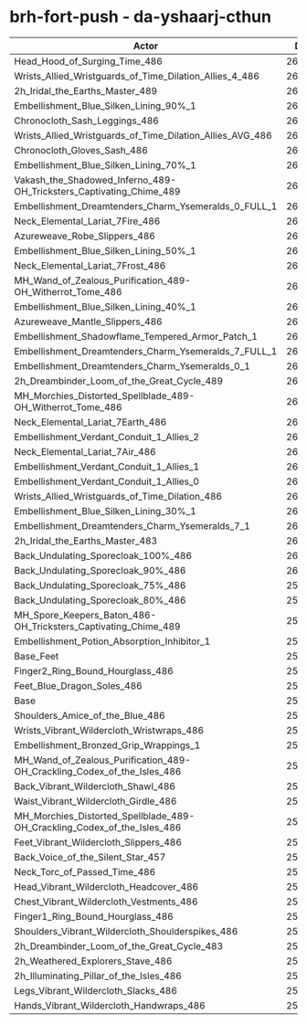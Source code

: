 # brh-fort-push - da-yshaarj-cthun
| Actor | DPS | Increase |
|---|:---:|:---:|
|Head_Hood_of_Surging_Time_486|263936|1.84%|
|Wrists_Allied_Wristguards_of_Time_Dilation_Allies_4_486|263615|1.71%|
|2h_Iridal_the_Earths_Master_489|263570|1.69%|
|Embellishment_Blue_Silken_Lining_90%_1|263173|1.54%|
|Chronocloth_Sash_Leggings_486|263001|1.47%|
|Wrists_Allied_Wristguards_of_Time_Dilation_Allies_AVG_486|262966|1.46%|
|Chronocloth_Gloves_Sash_486|262855|1.42%|
|Embellishment_Blue_Silken_Lining_70%_1|262379|1.23%|
|Vakash_the_Shadowed_Inferno_489-OH_Tricksters_Captivating_Chime_489|261982|1.08%|
|Embellishment_Dreamtenders_Charm_Ysemeralds_0_FULL_1|261748|0.99%|
|Neck_Elemental_Lariat_7Fire_486|261634|0.95%|
|Azureweave_Robe_Slippers_486|261492|0.89%|
|Embellishment_Blue_Silken_Lining_50%_1|261473|0.88%|
|Neck_Elemental_Lariat_7Frost_486|261402|0.86%|
|MH_Wand_of_Zealous_Purification_489-OH_Witherrot_Tome_486|261116|0.75%|
|Embellishment_Blue_Silken_Lining_40%_1|261071|0.73%|
|Azureweave_Mantle_Slippers_486|261038|0.72%|
|Embellishment_Shadowflame_Tempered_Armor_Patch_1|260989|0.70%|
|Embellishment_Dreamtenders_Charm_Ysemeralds_7_FULL_1|260980|0.69%|
|Embellishment_Dreamtenders_Charm_Ysemeralds_0_1|260815|0.63%|
|2h_Dreambinder_Loom_of_the_Great_Cycle_489|260790|0.62%|
|MH_Morchies_Distorted_Spellblade_489-OH_Witherrot_Tome_486|260789|0.62%|
|Neck_Elemental_Lariat_7Earth_486|260720|0.59%|
|Embellishment_Verdant_Conduit_1_Allies_2|260717|0.59%|
|Neck_Elemental_Lariat_7Air_486|260658|0.57%|
|Embellishment_Verdant_Conduit_1_Allies_1|260625|0.56%|
|Embellishment_Verdant_Conduit_1_Allies_0|260574|0.54%|
|Wrists_Allied_Wristguards_of_Time_Dilation_486|260517|0.52%|
|Embellishment_Blue_Silken_Lining_30%_1|260491|0.51%|
|Embellishment_Dreamtenders_Charm_Ysemeralds_7_1|260371|0.46%|
|2h_Iridal_the_Earths_Master_483|260328|0.44%|
|Back_Undulating_Sporecloak_100%_486|260183|0.39%|
|Back_Undulating_Sporecloak_90%_486|260111|0.36%|
|Back_Undulating_Sporecloak_75%_486|259906|0.28%|
|Back_Undulating_Sporecloak_80%_486|259895|0.28%|
|MH_Spore_Keepers_Baton_486-OH_Tricksters_Captivating_Chime_489|259665|0.19%|
|Embellishment_Potion_Absorption_Inhibitor_1|259599|0.16%|
|Base_Feet|259525|0.13%|
|Finger2_Ring_Bound_Hourglass_486|259247|0.03%|
|Feet_Blue_Dragon_Soles_486|259193|0.01%|
|Base|259180|0.00%|
|Shoulders_Amice_of_the_Blue_486|259148|-0.01%|
|Wrists_Vibrant_Wildercloth_Wristwraps_486|259134|-0.02%|
|Embellishment_Bronzed_Grip_Wrappings_1|259114|-0.03%|
|MH_Wand_of_Zealous_Purification_489-OH_Crackling_Codex_of_the_Isles_486|259092|-0.03%|
|Back_Vibrant_Wildercloth_Shawl_486|258989|-0.07%|
|Waist_Vibrant_Wildercloth_Girdle_486|258957|-0.09%|
|MH_Morchies_Distorted_Spellblade_489-OH_Crackling_Codex_of_the_Isles_486|258870|-0.12%|
|Feet_Vibrant_Wildercloth_Slippers_486|258679|-0.19%|
|Back_Voice_of_the_Silent_Star_457|258602|-0.22%|
|Neck_Torc_of_Passed_Time_486|258591|-0.23%|
|Head_Vibrant_Wildercloth_Headcover_486|258542|-0.25%|
|Chest_Vibrant_Wildercloth_Vestments_486|258451|-0.28%|
|Finger1_Ring_Bound_Hourglass_486|258283|-0.35%|
|Shoulders_Vibrant_Wildercloth_Shoulderspikes_486|258218|-0.37%|
|2h_Dreambinder_Loom_of_the_Great_Cycle_483|258129|-0.41%|
|2h_Weathered_Explorers_Stave_486|257995|-0.46%|
|2h_Illuminating_Pillar_of_the_Isles_486|257860|-0.51%|
|Legs_Vibrant_Wildercloth_Slacks_486|257844|-0.52%|
|Hands_Vibrant_Wildercloth_Handwraps_486|257535|-0.63%|

